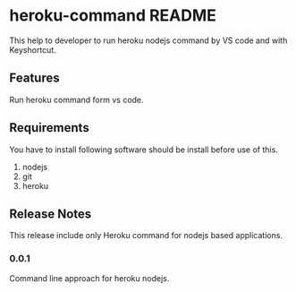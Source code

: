 # heroku-command README

This help to developer to run heroku nodejs command by VS code and with Keyshortcut.

## Features

Run heroku command form vs code.

## Requirements

You have to install following software should be install before use of this.
1. nodejs
2. git
3. heroku


## Release Notes

This release include only Heroku command for nodejs based applications.

### 0.0.1

Command line approach for heroku nodejs.